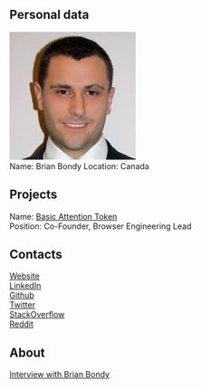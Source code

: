 ## Personal data
![photo](photo/brian_bondy.jpeg)  
Name: Brian Bondy 
Location: Canada  
## Projects 
Name: [Basic Attention Token](../projects/bat.md)  
Position: Co-Founder, Browser Engineering Lead  
## Contacts
[Website](https://brianbondy.com/)  
[LinkedIn](https://www.linkedin.com/in/bbondy)  
[Github](https://github.com/bbondy)  
[Twitter](https://twitter.com/brianbondy)  
[StackOverflow](https://stackoverflow.com/users/3153/brian-r-bondy)  
[Reddit](https://www.reddit.com/user/bbondy)
## About
[Interview with Brian Bondy](https://blog.fogcreek.com/dev-life-interview-with-brian-bondy/) 
